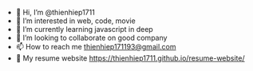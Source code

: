 - 👋 Hi, I’m @thienhiep1711
- 👀 I’m interested in web, code, movie
- 🌱 I’m currently learning javascript in deep
- 💞️ I’m looking to collaborate on good company
- 📫 How to reach me thienhiep171193@gmail.com
- 📄 My resume website https://thienhiep1711.github.io/resume-website/

<!---
thienhiep1711/thienhiep1711 is a ✨ special ✨ repository because its `README.md` (this file) appears on your GitHub profile.
You can click the Preview link to take a look at your changes.
--->
